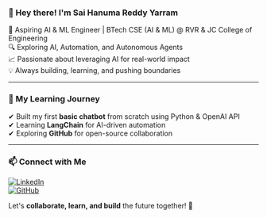 ### 👋 Hey there! I'm Sai Hanuma Reddy Yarram

🚀 Aspiring AI & ML Engineer | BTech CSE (AI & ML) @ RVR & JC College of Engineering  
🔍 Exploring AI, Automation, and Autonomous Agents  
📈 Passionate about leveraging AI for real-world impact  
💡 Always building, learning, and pushing boundaries  

---

### 📌 My Learning Journey  
✔ Built my first **basic chatbot** from scratch using Python & OpenAI API  
✔ Learning **LangChain** for AI-driven automation  
✔ Exploring **GitHub** for open-source collaboration  

---

### 📫 Connect with Me  
[![LinkedIn](https://img.shields.io/badge/LinkedIn-Connect-blue?style=flat&logo=linkedin)](https://www.linkedin.com/in/syarram27/)  
[![GitHub](https://img.shields.io/badge/GitHub-Follow-black?style=flat&logo=github)](https://github.com/saiyarram27)  

Let's **collaborate, learn, and build** the future together! 🚀
